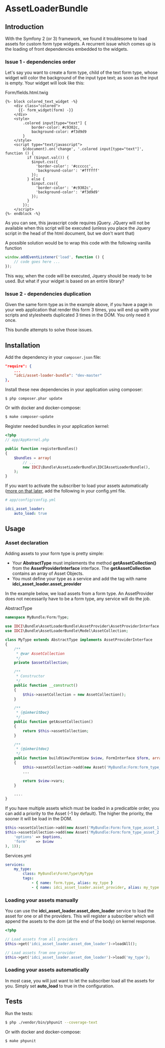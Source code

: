 AssetLoaderBundle
=================

Introduction
------------

With the Symfony 2 (or 3) framework, we found it troublesome to load assets for custom form type widgets.
A recurrent issue which comes up is the loading of front dependencies embedded to the widgets.

### Issue 1 - dependencies order

Let's say you want to create a form type, child of the text form type, 
whose widget will color the background of the input type text; as soon as the input is empty.
Your widget will look like this:

Form/fields.html.twig
```twig
{%- block colored_text_widget -%}
    <div class="colored">
      {{- form_widget(form) -}}
    </div>
    <style>
        .colored input[type="text"] {
            border-color: #c9302c,
            background-color: #f3d9d9
        }
    </style>
    <script type="text/javascript">
        $(document).on('change', '.colored input[type="text"]', function () {
          if ($input.val()) {
            $input.css({
              'border-color': '#cccccc',
              'background-color': '#ffffff'
            });
          } else {
            $input.css({
              'border-color': '#c9302c',
              'background-color': '#f3d9d9'
            });
          }
        });
    </script>
{%- endblock -%}
```

As you can see, this javascript code requires jQuery.
JQuery will not be available when this script will be executed
(unless you place the Jquery script in the head of the html document, but we don't want that)

A possible solution would be to wrap this code with the following vanilla function 

```javascript
window.addEventListener('load', function () {
    // code goes here ...
});
```

This way, when the code will be executed, Jquery should be ready to be used.
But what if your widget is based on an entire library?

### Issue 2 - dependencies duplication

Given the same form type as in the example above, if you have a page in your web application that render this form 3 times,
you will end up with your scripts and stylesheets duplicated 3 times in the DOM. You only need it once.

This bundle attempts to solve those issues.

Installation
------------

Add the dependency in your `composer.json` file:
```json
"require": {
    ...
    "idci/asset-loader-bundle": "dev-master"
},
```

Install these new dependencies in your application using composer:
```sh
$ php composer.phar update
```

Or with docker and docker-compose:

```sh
$ make composer-update
```

Register needed bundles in your application kernel:
```php
<?php
// app/AppKernel.php

public function registerBundles()
{
    $bundles = array(
        // ...
        new IDCI\Bundle\AssetLoaderBundle\IDCIAssetLoaderBundle(),
    );
}
```

If you want to activate the subscriber to load your assets automatically ([more on that later](#loading-your-assets-automatically), add the following in your config.yml file.

```yml
# app/config/config.yml

idci_asset_loader:
    auto_load: true
```

Usage
-----

### Asset declaration

Adding assets to your form type is pretty simple:

 * Your **AbstractType** must implements the method **getAssetCollection()** from the **AssetProviderInterface** interface. 
 The **getAssetCollection** contains an array of Asset Objects.
 * You must define your type as a service and add the tag with name **idci_asset_loader.asset_provider**

In the example below, we load assets from a form type. An AssetProvider does not necessarily have to be a form type, any service will do the job.

AbstractType

```php
namespace MyBundle/Form/Type;

use IDCI\Bundle\AssetLoaderBundle\AssetProvider\AssetProviderInterface;
use IDCI\Bundle\AssetLoaderBundle\Model\AssetCollection;

class MyType extends AbstractType implements AssetProviderInterface
{
    /**
     * @var AssetCollection
     */
    private $assetCollection;

    /**
     * Constructor
     */
    public function __construct()
    {
        $this->assetCollection = new AssetCollection();
    }

    /**
     * {@inheritDoc}
     */
    public function getAssetCollection()
    {
        return $this->assetCollection;
    }

    /**
     * {@inheritdoc}
     */
    public function buildView(FormView $view, FormInterface $form, array $options)
    {
        $this->assetCollection->add(new Asset('MyBundle:Form:form_type_asset.html.twig', $options));
        ...

        return $view->vars;
    }

    ....
}
```

If you have multiple assets which must be loaded in a predicatble order, you can add a priority to the Asset (-1 by default). 
The higher the priority, the sooner it will be load in the DOM.

```php
$this->assetCollection->add(new Asset('MyBundle:Form:form_type_asset_1.html.twig', array(), 0));
$this->assetCollection->add(new Asset('MyBundle:Form:form_type_asset_2.html.twig', array(
    'options' => $options,
    'form'    => $view
), 1));

```

Services.yml

```yml
services:
    my_type:
        class: MyBundle\Form\Type\MyType
        tags:
            - { name: form.type, alias: my_type }
            - { name: idci_asset_loader.asset_provider, alias: my_type }
```

### Loading your assets manually

You can use the **idci_asset_loader.asset_dom_loader** service to load the asset for one or all the providers.
This will register a subscriber which will append the assets to the dom (at the end of the body) on kernel response.

```php
<?php

// Load assets from all providers
$this->get('idci_asset_loader.asset_dom_loader')->loadAll();

// Load assets from one provider
$this->get('idci_asset_loader.asset_dom_loader')->load('my_type');
```

### Loading your assets automatically

In most case, you will just want to let the subscriber load all the assets for you. Simply set **auto_load** to true in the configuration.

Tests
-----

Run the tests:

```bash
$ php ./vendor/bin/phpunit --coverage-text
```

Or with docker and docker-compose:

```bash
$ make phpunit
```
